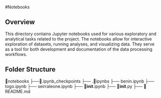 #Notebooks

## Overview

This directory contains Jupyter notebooks used for various exploratory and analytical tasks related to the project. The notebooks allow for interactive exploration of datasets, running analyses, and visualizing data. They serve as a tool for both development and documentation of the data processing workflows.

## Folder Structure

📁notebooks
├──📁.ipynb_checkpoints
├── .📁ipynbs
├── benin.ipynb
├── togo.ipynb
├── seirraleone.ipynb
├── 📓**init**.ipynb
├── 📃**init**.py
├── 📰README.md
